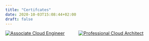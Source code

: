 ```yaml
---
title: "Certifcates"
date: 2020-10-03T15:08:44+02:00
draft: false
---
```


[![Associate Cloud Engineer](/img/certificates/gcp_associate.png)](https://www.credential.net/c1eb1e9b-d950-4faf-802e-a78e122ceafc)
&nbsp;&nbsp;&nbsp;&nbsp;&nbsp;&nbsp;&nbsp;&nbsp;&nbsp;
[![Professional Cloud Architect](/img/certificates/gcp_architect.png)](https://www.credential.net/f1e8666d-f70d-4537-a451-69a42dbaa20e)

